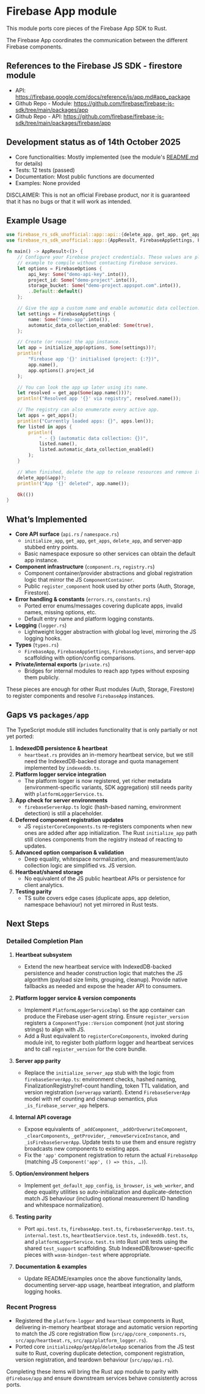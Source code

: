 # Firebase App module

This module ports core pieces of the Firebase App SDK to Rust.

The Firebase App coordinates the communication between the different Firebase components.

## References to the Firebase JS SDK - firestore module

- API: <https://firebase.google.com/docs/reference/js/app.md#app_package>
- Github Repo - Module: <https://github.com/firebase/firebase-js-sdk/tree/main/packages/app>
- Github Repo - API: <https://github.com/firebase/firebase-js-sdk/tree/main/packages/firebase/app>

## Development status as of 14th October 2025

- Core functionalities: Mostly implemented (see the module's [README.md](https://github.com/dgasparri/firebase-rs-sdk-unofficial/tree/main/src/firestore) for details)
- Tests: 12 tests (passed)
- Documentation: Most public functions are documented
- Examples: None provided

DISCLAIMER: This is not an official Firebase product, nor it is guaranteed that it has no bugs or that it will work as intended.

## Example Usage

```rust
use firebase_rs_sdk_unofficial::app::api::{delete_app, get_app, get_apps, initialize_app};
use firebase_rs_sdk_unofficial::app::{AppResult, FirebaseAppSettings, FirebaseOptions};

fn main() -> AppResult<()> {
    // Configure your Firebase project credentials. These values are placeholders that allow the
    // example to compile without contacting Firebase services.
    let options = FirebaseOptions {
        api_key: Some("demo-api-key".into()),
        project_id: Some("demo-project".into()),
        storage_bucket: Some("demo-project.appspot.com".into()),
        ..Default::default()
    };

    // Give the app a custom name and enable automatic data collection.
    let settings = FirebaseAppSettings {
        name: Some("demo-app".into()),
        automatic_data_collection_enabled: Some(true),
    };

    // Create (or reuse) the app instance.
    let app = initialize_app(options, Some(settings))?;
    println!(
        "Firebase app '{}' initialised (project: {:?})",
        app.name(),
        app.options().project_id
    );

    // You can look the app up later using its name.
    let resolved = get_app(Some(app.name()))?;
    println!("Resolved app '{}' via registry", resolved.name());

    // The registry can also enumerate every active app.
    let apps = get_apps();
    println!("Currently loaded apps: {}", apps.len());
    for listed in apps {
        println!(
            " - {} (automatic data collection: {})",
            listed.name(),
            listed.automatic_data_collection_enabled()
        );
    }

    // When finished, delete the app to release resources and remove it from the registry.
    delete_app(&app)?;
    println!("App '{}' deleted", app.name());

    Ok(())
}
```


## What’s Implemented

- **Core API surface** (`api.rs` / `namespace.rs`)
  - `initialize_app`, `get_app`, `get_apps`, `delete_app`, and server-app stubbed entry points.
  - Basic namespace exposure so other services can obtain the default app instance.
- **Component infrastructure** (`component.rs`, `registry.rs`)
  - Component container/provider abstractions and global registration logic that mirror the JS `ComponentContainer`.
  - Public `register_component` hook used by other ports (Auth, Storage, Firestore).
- **Error handling & constants** (`errors.rs`, `constants.rs`)
  - Ported error enums/messages covering duplicate apps, invalid names, missing options, etc.
  - Default entry name and platform logging constants.
- **Logging** (`logger.rs`)
  - Lightweight logger abstraction with global log level, mirroring the JS logging hooks.
- **Types** (`types.rs`)
  - `FirebaseApp`, `FirebaseAppSettings`, `FirebaseOptions`, and server-app scaffolding with option/config comparisons.
- **Private/internal exports** (`private.rs`)
  - Bridges for internal modules to reach app types without exposing them publicly.

These pieces are enough for other Rust modules (Auth, Storage, Firestore) to register components and resolve `FirebaseApp`
instances.

## Gaps vs `packages/app`

The TypeScript module still includes functionality that is only partially or not yet ported:

1. **IndexedDB persistence & heartbeat**
   - `heartbeat.rs` provides an in-memory heartbeat service, but we still need the IndexedDB-backed storage and quota management implemented by `indexeddb.ts`.
2. **Platform logger service integration**
   - The platform logger is now registered, yet richer metadata (environment-specific variants, SDK aggregation) still needs parity with `platformLoggerService.ts`.
3. **App check for server environments**
   - `firebaseServerApp.ts` logic (hash-based naming, environment detection) is still a placeholder.
4. **Deferred component registration updates**
   - JS `registerCoreComponents.ts` re-registers components when new ones are added after app initialization. The Rust
     `initialize_app` path still clones components from the registry instead of reacting to updates.
5. **Advanced option comparison & validation**
   - Deep equality, whitespace normalization, and measurement/auto collection logic are simplified vs. JS version.
6. **Heartbeat/shared storage**
   - No equivalent of the JS public heartbeat APIs or persistence for client analytics.
7. **Testing parity**
   - TS suite covers edge cases (duplicate apps, app deletion, namespace behaviour) not yet mirrored in Rust tests.

## Next Steps

### Detailed Completion Plan

1. **Heartbeat subsystem**
   - Extend the new heartbeat service with IndexedDB-backed persistence and header construction logic that matches the JS algorithm (payload size limits, grouping, cleanup). Provide native fallbacks as needed and expose the header API to consumers.

2. **Platform logger service & version components**
   - Implement `PlatformLoggerServiceImpl` so the app container can produce the Firebase user-agent string. Ensure `register_version` registers a `ComponentType::Version` component (not just storing strings) to align with JS.
   - Add a Rust equivalent to `registerCoreComponents`, invoked during module init, to register both platform logger and heartbeat services and to call `register_version` for the core bundle.

3. **Server app parity**
   - Replace the `initialize_server_app` stub with the logic from `firebaseServerApp.ts`: environment checks, hashed naming, FinalizationRegistry/ref-count handling, token TTL validation, and version registration (`serverapp` variant). Extend `FirebaseServerApp` model with ref counting and cleanup semantics, plus `_is_firebase_server_app` helpers.

4. **Internal API coverage**
   - Expose equivalents of `_addComponent`, `_addOrOverwriteComponent`, `_clearComponents`, `_getProvider`, `_removeServiceInstance`, and `_isFirebaseServerApp`. Update tests to use them and ensure registry broadcasts new components to existing apps.
   - Fix the `'app'` component registration to return the actual `FirebaseApp` (matching JS `Component('app', () => this, …)`).

5. **Option/environment helpers**
   - Implement `get_default_app_config`, `is_browser`, `is_web_worker`, and deep equality utilities so auto-initialization and duplicate-detection match JS behaviour (including optional measurement ID handling and whitespace normalization).

6. **Testing parity**
   - Port `api.test.ts`, `firebaseApp.test.ts`, `firebaseServerApp.test.ts`, `internal.test.ts`, `heartbeatService.test.ts`, `indexeddb.test.ts`, and `platformLoggerService.test.ts` into Rust unit tests using the shared `test_support` scaffolding. Stub IndexedDB/browser-specific pieces with `wasm-bindgen-test` where appropriate.

7. **Documentation & examples**
   - Update README/examples once the above functionality lands, documenting server-app usage, heartbeat integration, and platform logging hooks.

### Recent Progress
- Registered the `platform-logger` and `heartbeat` components in Rust, delivering in-memory heartbeat storage and automatic version reporting to match the JS core registration flow (`src/app/core_components.rs`, `src/app/heartbeat.rs`, `src/app/platform_logger.rs`).
- Ported core `initializeApp`/`getApp`/`deleteApp` scenarios from the JS test suite to Rust, covering duplicate detection, component registration, version registration, and teardown behaviour (`src/app/api.rs`).

Completing these items will bring the Rust app module to parity with `@firebase/app` and ensure downstream services behave
consistently across ports.
